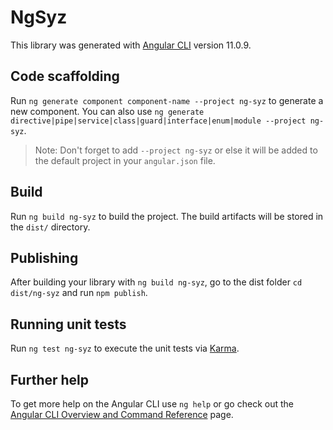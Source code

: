 # NgSyz

This library was generated with [Angular CLI](https://github.com/angular/angular-cli) version 11.0.9.

## Code scaffolding

Run `ng generate component component-name --project ng-syz` to generate a new component. You can also use `ng generate directive|pipe|service|class|guard|interface|enum|module --project ng-syz`.
> Note: Don't forget to add `--project ng-syz` or else it will be added to the default project in your `angular.json` file. 

## Build

Run `ng build ng-syz` to build the project. The build artifacts will be stored in the `dist/` directory.

## Publishing

After building your library with `ng build ng-syz`, go to the dist folder `cd dist/ng-syz` and run `npm publish`.

## Running unit tests

Run `ng test ng-syz` to execute the unit tests via [Karma](https://karma-runner.github.io).

## Further help

To get more help on the Angular CLI use `ng help` or go check out the [Angular CLI Overview and Command Reference](https://angular.io/cli) page.
